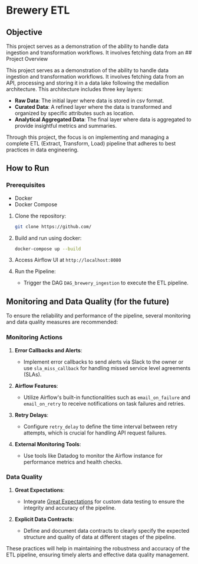 # Brewery ETL

## Objective
This project serves as a demonstration of the ability to handle data ingestion and transformation workflows. It involves fetching data from an ## Project Overview

This project serves as a demonstration of the ability to handle data ingestion and transformation workflows. It involves fetching data from an API, processing and storing it in a data lake following the medallion architecture. This architecture includes three key layers:

- **Raw Data**: The initial layer where data is stored in csv format.
- **Curated Data**: A refined layer where the data is transformed and organized by specific attributes such as location.
- **Analytical Aggregated Data**: The final layer where data is aggregated to provide insightful metrics and summaries.

Through this project, the focus is on implementing and managing a complete ETL (Extract, Transform, Load) pipeline that adheres to best practices in data engineering.


## How to Run

### Prerequisites
- Docker
- Docker Compose

1. Clone the repository:
    ```sh
    git clone https://github.com/
    ```
2. Build and run using docker:
    ```sh
    docker-compose up --build
    ```

3. Access Airflow UI at `http://localhost:8080`

4. Run the Pipeline:
    - Trigger the DAG `DAG_brewery_ingestion` to execute the ETL pipeline.

## Monitoring and Data Quality (for the future)

To ensure the reliability and performance of the pipeline, several monitoring and data quality measures are recommended:

### Monitoring Actions

1. **Error Callbacks and Alerts**:
   - Implement error callbacks to send alerts via Slack to the owner or use `sla_miss_callback` for handling missed service level agreements (SLAs).
   
2. **Airflow Features**:
   - Utilize Airflow's built-in functionalities such as `email_on_failure` and `email_on_retry` to receive notifications on task failures and retries.

3. **Retry Delays**:
   - Configure `retry_delay` to define the time interval between retry attempts, which is crucial for handling API request failures.

4. **External Monitoring Tools**:
   - Use tools like Datadog to monitor the Airflow instance for performance metrics and health checks.

### Data Quality

1. **Great Expectations**:
   - Integrate [Great Expectations](https://greatexpectations.io/) for custom data testing to ensure the integrity and accuracy of the pipeline.

2. **Explicit Data Contracts**:
   - Define and document data contracts to clearly specify the expected structure and quality of data at different stages of the pipeline.

These practices will help in maintaining the robustness and accuracy of the ETL pipeline, ensuring timely alerts and effective data quality management.

